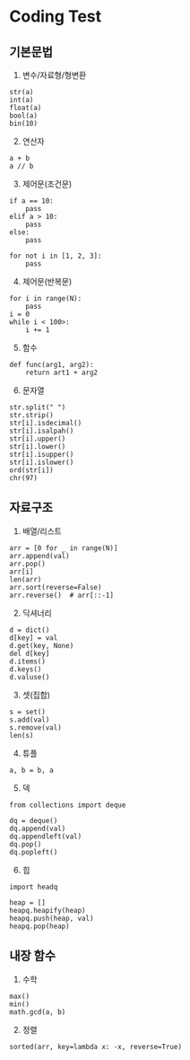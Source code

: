 # Coding Test

## 기본문법
1. 변수/자료형/형변환
```
str(a)
int(a)
float(a)
bool(a)
bin(10)
```

2. 연산자
```
a + b
a // b
```

3. 제어문(조건문)
```
if a == 10:
    pass
elif a > 10:
    pass
else:
    pass

for not i in [1, 2, 3]:
    pass
```

4. 제어문(반복문)
```
for i in range(N):
    pass
i = 0
while i < 100>:
    i += 1
```

5. 함수
```
def func(arg1, arg2):
    return art1 + arg2
```

6. 문자열
```
str.split(" ")
str.strip()
str[i].isdecimal()
str[i].isalpah()
str[i].upper()
str[i].lower()
str[i].isupper()
str[i].islower()
ord(str[i])
chr(97)
```

## 자료구조
1. 배열/리스트
```
arr = [0 for _ in range(N)]
arr.append(val)
arr.pop()
arr[i]
len(arr)
arr.sort(reverse=False)
arr.reverse()  # arr[::-1]
```

2. 딕셔너리
```
d = dict()
d[key] = val
d.get(key, None)
del d[key]
d.items()
d.keys()
d.valuse()
```

3. 셋(집합)
```
s = set()
s.add(val)
s.remove(val)
len(s)
```

4. 튜플
```
a, b = b, a
```

5. 덱
```
from collections import deque

dq = deque()
dq.append(val)
dq.appendleft(val)
dq.pop()
dq.popleft()
```

6. 힙
```
import headq

heap = []
heapq.heapify(heap)
heapq.push(heap, val)
heapq.pop(heap)
```

## 내장 함수
1. 수학
```
max()
min()
math.gcd(a, b)

```

2. 정렬
```
sorted(arr, key=lambda x: -x, reverse=True)
```